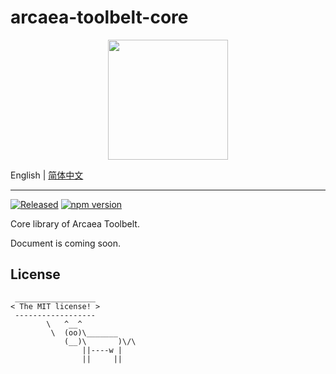 # arcaea-toolbelt-core

<div align="center">
  <img src="./favicon.ico" width="192" height="192" />
</div>

English | [简体中文](./README.zh-CN.md)

---

[![Released](https://github.com/DarrenDanielDay/arcaea-toolbelt-core/actions/workflows/publish.yml/badge.svg)](https://github.com/DarrenDanielDay/arcaea-toolbelt-core/actions/) [![npm version](https://badge.fury.io/js/arcaea-toolbelt-core.svg)](https://badge.fury.io/js/arcaea-toolbelt-core)

Core library of Arcaea Toolbelt.

Document is coming soon.

## License

```text
 __________________
< The MIT license! >
 ------------------
        \   ^__^
         \  (oo)\_______
            (__)\       )\/\
                ||----w |
                ||     ||
```
